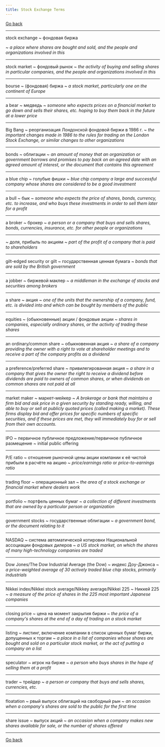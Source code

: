 ```yaml
---
title: Stock Exchange Terms
---
```


[Go back](https://teu5us.github.io)

------

stock exchange
  ~ фондовая биржа

  ~ *a place where shares are bought and sold, and the people and organizations involved in this*

------

stock market
  ~ фондовый рынок
  ~ *the activity of buying and selling shares in particular companies, and the people and organizations involved in this*

------

bourse
  ~ (фондовая) биржа
  ~ *a stock market, particularly one on the continent of Europe*

------

a bear
  ~ медведь
  ~ *someone who expects prices on a financial market to go down and sells their shares, etc. hoping to buy them back in the future at a lower price*

------

Big Bang
  ~ реорганизация Лондонской фондовой биржи в 1986 г.
  ~ *the important changes made in 1986 to the rules for trading on the London Stock Exchange, or similar changes to other organizations*

------

bonds
  ~ облигации
  ~ *an amount of money that an organization or government borrows and promises to pay back on an agreed date with an agreed amount of interest, or the document that contains this agreement*

------

a blue chip
  ~ голубые фишки
  ~ *blue chip company a large and successful company whose shares are considered to be a good investment*

------

a bull
  ~ бык
  ~ *someone who expects the price of shares, bonds, currency, etc. to increase, and who buys these investments in order to sell them later for a profit*

------

a broker
  ~ брокер
  ~ *a person or a company that buys and sells shares, bonds, currencies, insurance, etc. for other people or organizations*

------


  ~ доля, прибыль по акциям
  ~ *part of the profit of a company that is paid to shareholders*

------

gilt-edged security or gilt
  ~ государственная ценная бумага
  ~ *bonds that are sold by the British government*

------

a jobber
  ~ биржевой маклер
  ~ *a middleman in the exchange of stocks and securities among brokers*

------

a share
  ~ акция
  ~ *one of the units that the ownership of a company, fund, etc. is divided into and which can be bought by members of the public*

------

equities
  ~ (обыкновенные) акции / фондовые акции
  ~ *shares in companies, especially ordinary shares, or the activity of trading these shares*

------

an ordinary/common share
  ~ обыкновенная акция
  ~ *a share of a company providing the owner with a right to vote at shareholder meetings and to receive a part of the company profits as a dividend*

------

a preference/preferred share
  ~ привилегированная акция
  ~ *a share in a company that gives the owner the right to receive a dividend before dividends are paid to owners of common shares, or when dividends on common shares are not paid at all*

------

market maker
  ~ маркет-мейкер
  ~ *A brokerage or bank that maintains a firm bid and ask price in a given security by standing ready, willing, and able to buy or sell at publicly quoted prices (called making a market). These firms display bid and offer prices for specific numbers of specific securities, and if these prices are met, they will immediately buy for or sell from their own accounts.*

------

IPO
  ~ первичное публичное предложение/первичное публичное размещение
  ~ initial public offering

------

P/E ratio
  ~ отношение рыночной цены акции компании к её чистой прибыли в расчёте на акцию
  ~ *price/earnings ratio* or *price-to-earnings ratio*

------

trading floor
  ~ операционный зал
  ~ *the area of a stock exchange or financial market where dealers work*

------

portfolio
  ~ портфель ценных бумаг
  ~ *a collection of different investments that are owned by a particular person or organization*

------

government stocks
  ~ государственные облигации
  ~ *a government bond, or the document relating to it*

------

NASDAQ
  ~ система автоматической котировки Национальной ассоциации фондовых дилеров
  ~ *a US stock market, on which the shares of many high-technology companies are traded*

------

Dow Jones/The Dow Industrial Average (the Dow)
  ~ индекс Доу-Джонса
  ~ *a price-weighted average of 30 actively traded blue chip stocks, primarily industrials*

------

Nikkei index/Nikkei stock average/Nikkey average/Nikkei 225
  ~ Никкей 225
  ~ *a measure of the price of shares in the 225 most important Japanese companies*

------

closing price
  ~ цена на момент закрытия биржи
  ~ *the price of a company's shares at the end of a day of trading on a stock market*

------

listing
  ~ листинг, включение компании в список ценных бумаг биржи, допущенных к торгам
  ~ *a place in a list of companies whose shares are bought and sold on a particular stock market, or the act of putting a company on a list*

------

speculator
  ~ игрок на бирже
  ~ *a person who buys shares in the hope of selling them at a profit*

------

trader
  ~ трейдер
  ~ *a person or company that buys and sells shares, currencies, etc.*

------

floatation
  ~ рвый выпуск облигаций на свободный рын
  ~ *an occasion when a company's shares are sold to the public for the first time*

------

share issue
  ~ выпуск акций
  ~ *an occasion when a company makes new shares available for sale, or the number of shares offered*

------

[Go back](https://teu5us.github.io)
